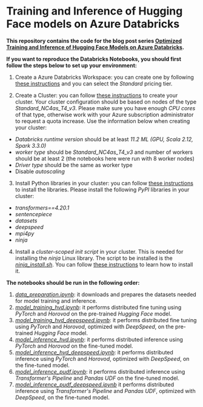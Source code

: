 # Training and Inference of Hugging Face models on Azure Databricks

**This repository contains the code for the blog post series [Optimized Training and Inference of Hugging Face Models on Azure Databricks](https://techcommunity.microsoft.com/t5/ai-customer-engineering-team/optimized-training-and-inference-of-hugging-face-models-on-azure/ba-p/3631357).**

**If you want to reproduce the Databricks Notebooks, you should first follow the steps below to set up your environment:**

1. Create a Azure Databricks Workspace: you can create one by following [these instructions](https://docs.microsoft.com/en-us/azure/databricks/scenarios/quickstart-create-databricks-workspace-portal?tabs=azure-portal#create-an-azure-databricks-workspace) and you can select the *Standard* pricing tier.

2. Create a Cluster: you can follow [these instructions](https://docs.microsoft.com/en-us/azure/databricks/clusters/create) to create your cluster. Your cluster configuration should be based on nodes of the type *Standard_NC4as_T4_v3*. Please make sure you have enough *CPU cores* of that type, otherwise work with your Azure subscription administrator to request a quota increase. Use the information below when creating your cluster:
- *Databricks runtime version* should be at least *11.2 ML (GPU, Scala 2.12, Spark 3.3.0)*
- *worker type* should be *Standard_NC4as_T4_v3* and number of workers should be at least 2 (the notebooks here were run with 8 worker nodes)
- *Driver type* should be the same as worker type
- Disable *autoscaling*

3. Install Python libraries in your cluster: you can follow [these instructions](https://docs.microsoft.com/en-us/azure/databricks/libraries/cluster-libraries#cluster-installed-library) to install the libraries. Please install the following *PyPI* libraries in your cluster:
- *transformers==4.20.1*
- *sentencepiece*
- *datasets*
- *deepspeed*
- *mpi4py*
- *ninja*

4. Install a *cluster-scoped init script* in your cluster. This is needed for installing the *ninja* Linux library. The script to be installed is the [*ninja_install.sh*](). You can follow [these instructions](https://docs.microsoft.com/en-us/azure/databricks/clusters/init-scripts#cluster-scoped-init-scripts) to learn how to install it.

**The notebooks should be run in the following order:**

1. [*data_preparation.ipynb*](https://github.com/Azure/HuggingFace-on-Azure-Databricks/blob/main/data_preparation.ipynb): it downloads and prepares the datasets needed for model training and inference.
2. [*model_training_hvd.ipynb*](https://github.com/Azure/HuggingFace-on-Azure-Databricks/blob/main/model_training_hvd.ipynb): it performs distributed fine tuning using *PyTorch* and *Horovod* on the pre-trained *Hugging Face* model.
3. [*model_training_hvd_deepspeed.ipynb*](https://github.com/Azure/HuggingFace-on-Azure-Databricks/blob/main/model_training_hvd_deepspeed.ipynb): it performs distributed fine tuning using *PyTorch* and *Horovod*, optimized with *DeepSpeed*, on the pre-trained *Hugging Face* model.
4. [*model_inference_hvd.ipynb*](https://github.com/Azure/HuggingFace-on-Azure-Databricks/blob/main/model_inference_hvd.ipynb): it performs distributed inference using *PyTorch* and *Horovod* on the fine-tuned model.
5. [*model_inference_hvd_deepspeed.ipynb*](https://github.com/Azure/HuggingFace-on-Azure-Databricks/blob/main/model_inference_hvd_deepspeed.ipynb): it performs distributed inference using *PyTorch* and *Horovod*, optimized with *DeepSpeed*, on the fine-tuned model.
6. [*model_inference_pudf.ipynb*](https://github.com/Azure/HuggingFace-on-Azure-Databricks/blob/main/model_inference_pudf.ipynb): it performs distributed inference using *Transformer's Pipeline* and *Pandas UDF* on the fine-tuned model.
7. [*model_inference_pudf_deepspeed.ipynb*](https://github.com/Azure/HuggingFace-on-Azure-Databricks/blob/main/model_inference_pudf_deepspeed.ipynb) it performs distributed inference using *Transformer's Pipeline* and *Pandas UDF*, optimized with *DeepSpeed*, on the fine-tuned model.
